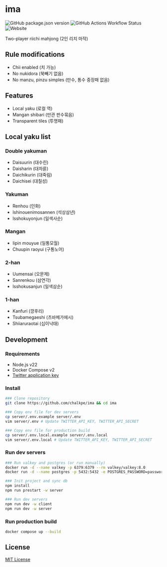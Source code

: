 # ima

![GitHub package.json version](https://img.shields.io/github/package-json/v/chalkpe/ima?style=for-the-badge) ![GitHub Actions Workflow Status](https://img.shields.io/github/actions/workflow/status/chalkpe/ima/docker.yml?style=for-the-badge) ![Website](https://img.shields.io/website?url=https%3A%2F%2Fima.chalk.moe&style=for-the-badge)

Two-player riichi mahjong (2인 리치 마작)

## Rule modifications

- Chii enabled (치 가능)
- No nukidora (북빼기 없음)
- No manzu, pinzu simples (만수, 통수 중장패 없음)

## Features

- Local yaku (로컬 역)
- Mangan shibari (만관 판수묶음)
- Transparent tiles (투명패)

## Local yaku list

### Double yakuman

- Daisuurin (대수린)
- Daisharin (대차륜)
- Daichikurin (대죽림)
- Daichisei (대칠성)

### Yakuman

- Renhou (인화)
- Ishinouenimosannen (석상삼년)
- Isshokuyonjun (일색사순)

### Mangan

- Iipin mouyue (일통모월)
- Chuupin raoyui (구통노어)

### 2-han

- Uumensai (오문제)
- Sanrenkou (삼연각)
- Isshokusanjun (일색삼순)

### 1-han

- Kanfuri (깡후리)
- Tsubamegaeshi (츠바메가에시)
- Shiiaruraotai (십이낙태)

## Development

### Requirements

- Node.js v22
- Docker Compose v2
- [Twitter application key](https://developer.x.com/apps)

### Install

```sh
### Clone repository
git clone https://github.com/chalkpe/ima && cd ima

### Copy env file for dev servers
cp server/.env.example server/.env
vim server/.env # Update TWITTER_API_KEY, TWITTER_API_SECRET

### Copy env file for production build
cp server/.env.local.example server/.env.local
vim server/.env.local # Update TWITTER_API_KEY, TWITTER_API_SECRET
```

### Run dev servers

```sh
### Run valkey and postgres (or run manually)
docker run -d --name valkey -p 6379:6379 --rm valkey/valkey:8.0
docker run -d --name postgres -p 5432:5432 -e POSTGRES_PASSWORD=password --rm postgres:14

### Init project and sync db
npm install
npm run prestart -w server

### Run dev servers
npm run dev -w client
npm run dev -w server
```

### Run production build

```sh
docker compose up --build
```

## License

[MIT License](LICENSE)
